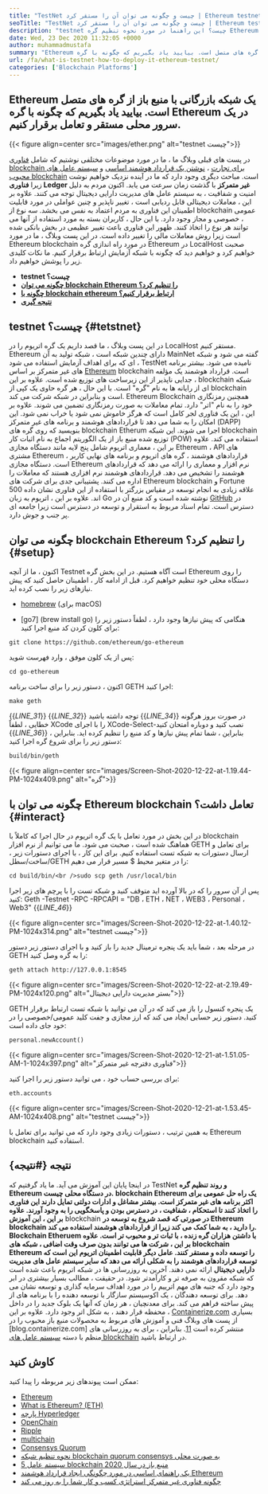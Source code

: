 ```yaml
---
title: "TestNet چیست و چگونه می توان آن را مستقر کرد | Ethereum testnet '" 
seoTitle: "TestNet چیست و چگونه می توان آن را مستقر کرد | Ethereum testnet" 
description: "testnet چیست؟ این راهنما در مورد نحوه تنظیم گره Ethereum در LocalHost است. blockchain شبکه ای از گره ها است که سابقه کلیه معاملات را حفظ می کند." 
date: Wed, 23 Dec 2020 11:32:05 +0000
author: muhammadmustafa
summary: "Ethereum یک شبکه بازرگانی با منبع باز از گره های متصل است. بیایید یاد بگیریم که چگونه با گره Ethereum در یک سرور محلی مستقر و تعامل برقرار کنیم." 
url: /fa/what-is-testnet-how-to-deploy-it-ethereum-testnet/
categories: ['Blockchain Platforms']
---
```


## Ethereum یک شبکه بازرگانی با منبع باز از گره های متصل است. بیایید یاد بگیریم که چگونه با گره Ethereum در یک سرور محلی مستقر و تعامل برقرار کنیم.

{{< figure align=center src="images/ether.png" alt="testnet چیست">}}

در پست های قبلی وبلاگ ما ، ما در مورد موضوعات مختلفی نوشتیم که شامل [فناوری blockchain برای تجارت][1] ، [نوشتن یک قرارداد هوشمند اساسی][2] و [سیستم عامل های محبوب blockchain][3] است. مباحث دیگری وجود دارد که ما در آینده نزدیک خواهیم نوشت زیرا  **فناوری Ledger غیر متمرکز**  با گذشت زمان سرعت می یابد. اکنون مردم به دلیل امنیت و شفافیت ، به سیستم عامل های مدیریت دارایی دیجیتال توجه می کنند. علاوه بر این ، معاملات دیجیتالی قابل ردیابی است ، تغییر ناپذیر و چنین عواملی در مورد قابلیت اطمینان این فناوری به مردم اعتماد به نفس می بخشد. سه نوع از blockchain عمومی ، خصوصی و مجاز وجود دارد. با این حال ، کاربران بسته به مورد استفاده از آنها می توانند هر نوع را اتخاذ کنند.
ظهور این فناوری باعث تغییر عظیمی در بخش بانکی شده است زیرا روش معاملات مالی را تغییر داده است. در این پست وبلاگ ، ما در مورد Ethereum blockchain در مورد راه اندازی گره Ethereum در LocalHost صحبت خواهیم کرد و خواهیم دید که چگونه با شبکه آزمایش ارتباط برقرار کنیم. ما نکات کلیدی زیر را پوشش خواهیم داد.
*  **testnet چیست؟**  
*  **[چگونه می توان blockchain Ethereum را تنظیم کرد؟][4]**  
*  **[چگونه با blockchain ethereum ارتباط برقرار کنیم؟][5]**  
*  **[نتیجه گیری][6]**  

## testnet چیست؟ {#tetstnet}

در این پست وبلاگ ، ما قصد داریم یک گره اتریوم را در LocalHost مستقر کنیم. Ethereum دارای چندین شبکه است ، شبکه تولید به آن MainNet گفته می شود و شبکه ای که برای اهداف آزمایش استفاده می شود ، TestNet نامیده می شود. بیشتر برنامه های غیر متمرکز بر اساس [Ethereum][7] blockchain است. قرارداد هوشمند یک مؤلفه جدایی ناپذیر از این زیرساخت های توزیع شده است. علاوه بر این ، blockchain شبکه ای از رایانه ها به نام "گره" است. با این حال ، هر گره حاوی یک کپی از blockchain است و بنابراین در شبکه شرکت می کند. Ethereum Blockchain همچنین رمزنگاری خود را به نام "اتر" دارد. تمام معاملات به صورت رمزنگاری تضمین می شوند. علاوه بر این ، این یک فناوری لجر کامل است که هرگز خاموش نمی شود یا خراب نمی شود. این امکان را به شما می دهد تا قراردادهای هوشمند و برنامه های غیر متمرکز (DAPP) بنویسید که روی گره های blockchain Etherum اجرا می شوند.
این شبکه blockchain توزیع شده منبع باز از یک الگوریتم اجماع به نام اثبات کار (POW) استفاده می کند. علاوه بر این ، معماری اتریوم شامل پنج لایه مانند دستگاه مجازی Ethereum ، API های مشتری Ethereum ، قراردادهای هوشمند ، گره های اتریوم و برنامه های نهایی کاربر است. دستگاه مجازی Ethereum نرم افزار و معماری را ارائه می دهد که قراردادهای هوشمند را تشخیص می دهد. قراردادهای هوشمند نرم افزاری هستند که معاملات را اداره می کنند. پشتیبانی جدی برای شرکت های Ethereum blockchain و Fortune 500 علاقه زیادی به انجام توسعه در مقیاس بزرگتر با استفاده از این فناوری نشان داده اند. علاوه بر این ، اتریوم به زبان Go نوشته شده است و کد منبع آن در [GitHub][8] در دسترس است. تمام اسناد مربوط به استقرار و توسعه در دسترس است زیرا جامعه ای پر جنب و جوش دارد.

## چگونه می توان blockchain Ethereum را تنظیم کرد؟ {#setup}

اکنون ، ما از آنچه Testnet است آگاه هستیم. در این بخش گره Ethereum را روی دستگاه محلی خود تنظیم خواهیم کرد. قبل از ادامه کار ، اطمینان حاصل کنید که پیش نیازهای زیر را نصب کرده اید.
  * [homebrew][9] (برای macOS)

  * [go7] (brew install go)
هنگامی که پیش نیازها وجود دارد ، لطفاً دستور زیر را برای کلون کردن کد منبع اجرا کنید:
```
git clone https://github.com/ethereum/go-ethereum
```
پس از یک کلون موفق ، وارد فهرست شوید:
```
cd go-ethereum
```
اکنون ، دستور زیر را برای ساخت برنامه GETH اجرا کنید:
```
make geth
```
{{_LINE_31_}}
{{_LINE_32_}}
    توجه داشته باشید
{{_LINE_34_}}
  در صورت بروز هرگونه خطایی ، لطفاً XCode را با اجرای XCode-Select-نصب کنید و دوباره امتحان کنید
{{_LINE_36_}}
بنابراین ، شما تمام پیش نیازها و کد منبع را تنظیم کرده اید. بنابراین ، دستور زیر را برای شروع گره اجرا کنید:
```
build/bin/geth
```

{{< figure align=center src="images/Screen-Shot-2020-12-22-at-1.19.44-PM-1024x409.png" alt="گره">}}


## چگونه می توان با Ethereum blockchain تعامل داشت؟ {#interact}

در این بخش در مورد تعامل با یک گره اتریوم در حال اجرا که کاملاً با blockchain هماهنگ شده است ، صحبت می شود. ما می توانیم از نرم افزار GETH برای تعامل و ارسال دستورات به شبکه تست استفاده کنیم.
برای این کار ، با اجرای دستورات زیر ، ساخت/سطل/GETH را در متغیر محیط $ مسیر قرار می دهیم:
```
cd build/bin/<br />sudo scp geth /usr/local/bin
```
پس از آن سرور را که در بالا آورده اید متوقف کنید و شبکه تست را با پرچم های زیر اجرا کنید:
Geth -Testnet -RPC -RPCAPI = "DB ، ETH ، NET ، WEB3 ، Personal ، Web3"
{{_LINE_46_}}

{{< figure align=center src="images/Screen-Shot-2020-12-22-at-1.40.12-PM-1024x314.png" alt="testnet چیست">}}

در مرحله بعد ، شما باید یک پنجره ترمینال جدید را باز کنید و با اجرای دستور زیر دستور GETH را به گره وصل کنید:
```
geth attach http://127.0.0.1:8545
```

{{< figure align=center src="images/Screen-Shot-2020-12-22-at-2.19.49-PM-1024x120.png" alt="بستر مدیریت دارایی دیجیتال">}}

GETH یک پنجره کنسول را باز می کند که در آن می توانید با شبکه تست ارتباط برقرار کنید. دستور زیر حسابی ایجاد می کند که ارز مجازی و جفت کلید عمومی/خصوصی را در خود جای داده است:
```
personal.newAccount()
```

{{< figure align=center src="images/Screen-Shot-2020-12-21-at-1.51.05-AM-1-1024x397.png" alt="فناوری دفترچه غیر متمرکز">}}

برای بررسی حساب خود ، می توانید دستور زیر را اجرا کنید:
```
eth.accounts
```

{{< figure align=center src="images/Screen-Shot-2020-12-21-at-1.53.45-AM-1024x408.png" alt="testnet چیست">}}

به همین ترتیب ، دستورات زیادی وجود دارد که می توانید برای تعامل با Ethereum blockchain استفاده کنید.

## نتیجه {#نتیجه}

در اینجا پایان این آموزش می آید. ما یاد گرفتیم که TestNet  **و روند تنظیم گره Ethereum در دستگاه محلی چیست. blockchain Ethereum یک راه حل عمومی برای اکثر برنامه های غیر متمرکز است. بیشتر مشاغل و ادارات دولتی تمایل دارند این فناوری را اتخاذ کنند تا استحکام ، شفافیت ، در دسترس بودن و پاسخگویی را به وجود آورند. علاوه بر این ، این آموزش** blockchain **در صورتی که قصد شروع به توسعه در Ethereum blockchain را دارید ، به شما کمک می کند زیرا از قراردادهای هوشمند استفاده می کند. Blockchain Etheruem با داشتن هزاران گره زنده ، با ثبات تر و محبوب تر است. علاوه بر این ، شرکت ها می توانند بدون صرف وقت اضافی ، شبکه های blockchain Ethereum را توسعه داده و مستقر کنند. عامل دیگر قابلیت اطمینان اتریوم این است که توسعه قراردادهای هوشمند را به شکلی ارائه می دهد که سایر سیستم عامل های مدیریت دارایی دیجیتال**  ارائه نمی دهند.
آخرین به روزرسانی ها در شبکه اتریوم باعث شده است که شبکه مقرون به صرفه تر و کارآمدتر شود. در حقیقت ، مطالب بسیار بیشتری در ابر وجود دارد که جنبه های مهم اترییم را در مورد اهداف سرمایه گذاری و توسعه نشان می دهد. برای توسعه دهندگان ، یک اکوسیستم سازگار با توسعه دهنده را با برنامه های از پیش ساخته فراهم می کند. برای معدنچیان ، هر زمان که آنها یک بلوک جدید را در داخل محفظه قرار دهند ، به شکل اتر وجود دارد. علاوه بر این ، [Containerize.com][10] بسیاری از پست های وبلاگ فنی و آموزش های مربوط به محصولات منبع باز محبوب را در [blog.containerize.com] منتشر کرده است [11]. بنابراین ، برای به روزرسانی های منظم با دسته [سیستم عامل های blockchain][12] در ارتباط باشید.

## کاوش کنید
ممکن است پیوندهای زیر مربوطه را پیدا کنید:
  * [Ethereum][7]
  * [What is Ethereum? (ETH)][20]
  * [پارچه Hyperledger][13]
  * [OpenChain][14]
  * [Ripple][15]
  * [multichain][16]
  * [Consensys Quorum][17]
  * [نحوه تنظیم شبکه blockchain quorum consensys به صورت محلی][18]
  * [5 سیستم عامل blockchain منبع باز در سال 2020][3]
  * [یک راهنمای اساسی در مورد چگونگی ایجاد قرارداد هوشمند Ethereum][2]
  * [چگونه فناوری غیر متمرکز استراتژی کسب و کار شما را به روز می کند][19]



 [1]: https://blog.containerize.com/2020/11/27/how-blockchain-technology-can-upgrade-your-business-strategy/
 [2]: https://blog.containerize.com/
 [3]: https://blog.containerize.com/blockchain-platforms/top-5-open-source-blockchain-platforms-in-2020/
 [4]: #setup
 [5]: #interact
 [6]: #Conclusion
 [7]: https://products.containerize.com/blockchain-platforms/ethereum
 [8]: https://github.com/ethereum/go-ethereum
 [9]: https://brew.sh/
 [10]: https://www.containerize.com/
 [11]: https://blog.containerize.com/
 [12]: https://products.containerize.com/blockchain-platforms/
 [13]: https://products.containerize.com/blockchain-platforms/hyperledger-fabric
 [14]: https://products.containerize.com/blockchain-platforms/openchain
 [15]: https://products.containerize.com/blockchain-platforms/ripple
 [16]: https://products.containerize.com/blockchain-platforms/multichain
 [17]: https://products.containerize.com/blockchain-platforms/consensys-quorum
 [18]: https://blog.containerize.com/blockchain-platforms/how-to-setup-consensys-quorum-blockchain-network-locally/
 [19]: https://blog.containerize.com/2020/11/27/how-decentralized-technology-upgrades-your-business-strategy/
 [20]: https://docs.koinize.com/cryptocurrencies/ethereum-eth/
